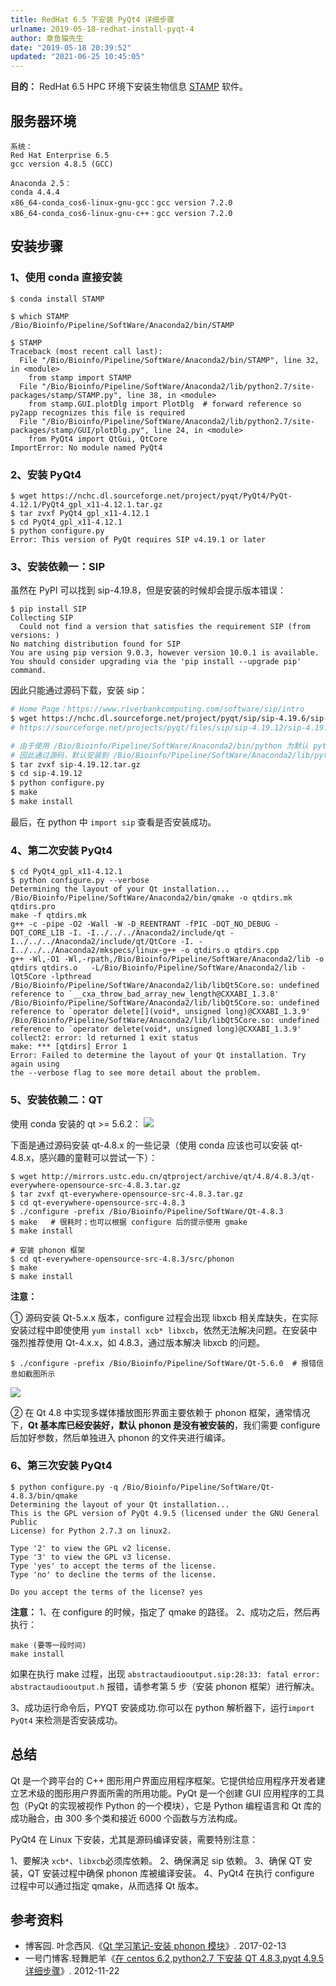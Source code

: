```yaml
---
title: RedHat 6.5 下安装 PyQt4 详细步骤
urlname: 2019-05-18-redhat-install-pyqt-4
author: 章鱼猫先生
date: "2019-05-18 20:39:52"
updated: "2021-06-25 10:45:05"
---
```


**目的：** RedHat 6.5 HPC 环境下安装生物信息 [STAMP](http://kiwi.cs.dal.ca/Software/Quick_installation_instructions_for_STAMP) 软件。

## 服务器环境

    系统：
    Red Hat Enterprise 6.5
    gcc version 4.8.5 (GCC)

    Anaconda 2.5：
    conda 4.4.4
    x86_64-conda_cos6-linux-gnu-gcc：gcc version 7.2.0
    x86_64-conda_cos6-linux-gnu-c++：gcc version 7.2.0

## 安装步骤

### 1、使用 conda 直接安装

    $ conda install STAMP

    $ which STAMP
    /Bio/Bioinfo/Pipeline/SoftWare/Anaconda2/bin/STAMP

    $ STAMP
    Traceback (most recent call last):
      File "/Bio/Bioinfo/Pipeline/SoftWare/Anaconda2/bin/STAMP", line 32, in <module>
        from stamp import STAMP
      File "/Bio/Bioinfo/Pipeline/SoftWare/Anaconda2/lib/python2.7/site-packages/stamp/STAMP.py", line 38, in <module>
        from stamp.GUI.plotDlg import PlotDlg  # forward reference so py2app recognizes this file is required
      File "/Bio/Bioinfo/Pipeline/SoftWare/Anaconda2/lib/python2.7/site-packages/stamp/GUI/plotDlg.py", line 24, in <module>
        from PyQt4 import QtGui, QtCore
    ImportError: No module named PyQt4

### 2、安装 PyQt4

    $ wget https://nchc.dl.sourceforge.net/project/pyqt/PyQt4/PyQt-4.12.1/PyQt4_gpl_x11-4.12.1.tar.gz
    $ tar zvxf PyQt4_gpl_x11-4.12.1
    $ cd PyQt4_gpl_x11-4.12.1
    $ python configure.py
    Error: This version of PyQt requires SIP v4.19.1 or later

### 3、安装依赖一：SIP

虽然在 PyPI 可以找到 sip-4.19.8，但是安装的时候却会提示版本错误：

    $ pip install SIP
    Collecting SIP
      Could not find a version that satisfies the requirement SIP (from versions: )
    No matching distribution found for SIP
    You are using pip version 9.0.3, however version 10.0.1 is available.
    You should consider upgrading via the 'pip install --upgrade pip' command.

因此只能通过源码下载，安装 sip：

```bash
# Home Page：https://www.riverbankcomputing.com/software/sip/intro
$ wget https://nchc.dl.sourceforge.net/project/pyqt/sip/sip-4.19.6/sip-4.19.6.tar.gz
# https://sourceforge.net/projects/pyqt/files/sip/sip-4.19.12/sip-4.19.12.tar.gz

# 由于使用 /Bio/Bioinfo/Pipeline/SoftWare/Anaconda2/bin/python 为默认 python
# 因此通过源码，默认安装到 /Bio/Bioinfo/Pipeline/SoftWare/Anaconda2/lib/python2.7/site-packages
$ tar zvxf sip-4.19.12.tar.gz
$ cd sip-4.19.12
$ python configure.py
$ make
$ make install
```

最后，在 python 中 `import sip` 查看是否安装成功。

### 4、第二次安装 PyQt4

    $ cd PyQt4_gpl_x11-4.12.1
    $ python configure.py --verbose
    Determining the layout of your Qt installation...
    /Bio/Bioinfo/Pipeline/SoftWare/Anaconda2/bin/qmake -o qtdirs.mk qtdirs.pro
    make -f qtdirs.mk
    g++ -c -pipe -O2 -Wall -W -D_REENTRANT -fPIC -DQT_NO_DEBUG -DQT_CORE_LIB -I. -I../../../Anaconda2/include/qt -I../../../Anaconda2/include/qt/QtCore -I. -I../../../Anaconda2/mkspecs/linux-g++ -o qtdirs.o qtdirs.cpp
    g++ -Wl,-O1 -Wl,-rpath,/Bio/Bioinfo/Pipeline/SoftWare/Anaconda2/lib -o qtdirs qtdirs.o   -L/Bio/Bioinfo/Pipeline/SoftWare/Anaconda2/lib -lQt5Core -lpthread
    /Bio/Bioinfo/Pipeline/SoftWare/Anaconda2/lib/libQt5Core.so: undefined reference to `__cxa_throw_bad_array_new_length@CXXABI_1.3.8'
    /Bio/Bioinfo/Pipeline/SoftWare/Anaconda2/lib/libQt5Core.so: undefined reference to `operator delete[](void*, unsigned long)@CXXABI_1.3.9'
    /Bio/Bioinfo/Pipeline/SoftWare/Anaconda2/lib/libQt5Core.so: undefined reference to `operator delete(void*, unsigned long)@CXXABI_1.3.9'
    collect2: error: ld returned 1 exit status
    make: *** [qtdirs] Error 1
    Error: Failed to determine the layout of your Qt installation. Try again using
    the --verbose flag to see more detail about the problem.

### 5、安装依赖二：QT

使用 conda 安装的 qt >= 5.6.2：
![](https://shub-1251708715.cos.ap-guangzhou.myqcloud.com/elog-cookbook-img/Fm2cbO_hsVvL_WajxcYc7SP2K8x7.png)

下面是通过源码安装 qt-4.8.x 的一些记录（使用 conda 应该也可以安装 qt-4.8.x，感兴趣的童鞋可以尝试一下）：

    $ wget http://mirrors.ustc.edu.cn/qtproject/archive/qt/4.8/4.8.3/qt-everywhere-opensource-src-4.8.3.tar.gz
    $ tar zvxf qt-everywhere-opensource-src-4.8.3.tar.gz
    $ cd qt-everywhere-opensource-src-4.8.3
    $ ./configure -prefix /Bio/Bioinfo/Pipeline/SoftWare/Qt-4.8.3
    $ make   # 很耗时；也可以根据 configure 后的提示使用 gmake
    $ make install

    # 安装 phonon 框架
    $ cd qt-everywhere-opensource-src-4.8.3/src/phonon
    $ make
    $ make install

**注意：**

① 源码安装 Qt-5.x.x 版本，configure 过程会出现 libxcb 相关库缺失，在实际安装过程中即使使用 `yum install xcb* libxcb`，依然无法解决问题。在安装中强烈推荐使用 Qt-4.x.x，如 4.8.3，通过版本解决 libxcb 的问题。

    $ ./configure -prefix /Bio/Bioinfo/Pipeline/SoftWare/Qt-5.6.0  # 报错信息如截图所示

![](https://shub-1251708715.cos.ap-guangzhou.myqcloud.com/elog-cookbook-img/Fu7r9S18lVtBbSIEe8HG4gRQgZ1I.png)

② 在 Qt 4.8 中实现多媒体播放图形界面主要依赖于 phonon 框架，通常情况下，**Qt 基本库已经安装好，默认 phonon 是没有被安装的**，我们需要 configure 后加好参数，然后单独进入 phonon 的文件夹进行编译。

### 6、第三次安装 PyQt4

    $ python configure.py -q /Bio/Bioinfo/Pipeline/SoftWare/Qt-4.8.3/bin/qmake
    Determining the layout of your Qt installation...
    This is the GPL version of PyQt 4.9.5 (licensed under the GNU General Public
    License) for Python 2.7.3 on linux2.

    Type '2' to view the GPL v2 license.
    Type '3' to view the GPL v3 license.
    Type 'yes' to accept the terms of the license.
    Type 'no' to decline the terms of the license.

    Do you accept the terms of the license? yes

**注意：**
1、在 configure 的时候，指定了 qmake 的路径。
2、成功之后，然后再执行：

    make (要等一段时间)
    make install

如果在执行 make 过程，出现 `abstractaudiooutput.sip:28:33: fatal error: abstractaudiooutput.h` 报错，请参考第 5 步（安装 phonon 框架）进行解决。

3、成功运行命令后，PYQT 安装成功.你可以在 python 解析器下，运行`import PyQt4` 来检测是否安装成功。

## 总结

Qt 是一个跨平台的 C++ 图形用户界面应用程序框架。它提供给应用程序开发者建立艺术级的图形用户界面所需的所用功能。PyQt 是一个创建 GUI 应用程序的工具包（PyQt 的实现被视作 Python 的一个模块），它是 Python 编程语言和 Qt 库的成功融合，由 300 多个类和接近 6000 个函数与方法构成。

PyQt4 在 Linux 下安装，尤其是源码编译安装，需要特别注意：

1、要解决 `xcb*`、`libxcb`必须库依赖。
2、确保满足 sip 依赖。
3、确保 QT 安装，QT 安装过程中确保 phonon 库被编译安装。
4、PyQt4 在执行 configure 过程中可以通过指定 qmake，从而选择 Qt 版本。

## 参考资料

- 博客园. 叶念西风.《[Qt 学习笔记-安装 phonon 模块](http://www.cnblogs.com/ynxf/p/6394801.html)》. 2017-02-13
- 一号门博客.轻舞肥羊《[在 centos 6.2,python2.7 下安装 QT 4.8.3,pyqt 4.9.5 详细步骤](http://yihaomen.com/article/linux/313.htm)》. 2012-11-22
